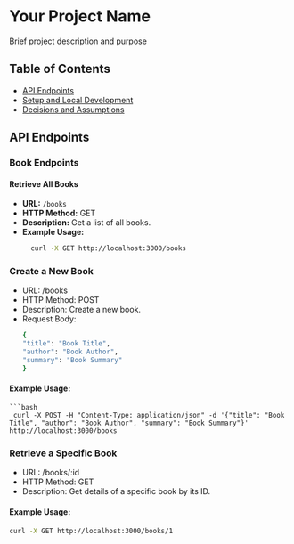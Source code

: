 # Your Project Name

Brief project description and purpose

## Table of Contents

- [API Endpoints](#api-endpoints)
- [Setup and Local Development](#setup-and-local-development)
- [Decisions and Assumptions](#decisions-and-assumptions)

## API Endpoints

### Book Endpoints

#### Retrieve All Books

- **URL:** `/books`
- **HTTP Method:** GET
- **Description:** Get a list of all books.
- **Example Usage:**
  ```bash
    curl -X GET http://localhost:3000/books
### Create a New Book
- URL: /books
- HTTP Method: POST
- Description: Create a new book.
- Request Body:
  ```bash
  {
  "title": "Book Title",
  "author": "Book Author",
  "summary": "Book Summary"
  }
#### Example Usage:
    ```bash
     curl -X POST -H "Content-Type: application/json" -d '{"title": "Book Title", "author": "Book Author", "summary": "Book Summary"}' http://localhost:3000/books

### Retrieve a Specific Book
- URL: /books/:id
- HTTP Method: GET
- Description: Get details of a specific book by its ID.
#### Example Usage:
```bash
curl -X GET http://localhost:3000/books/1

